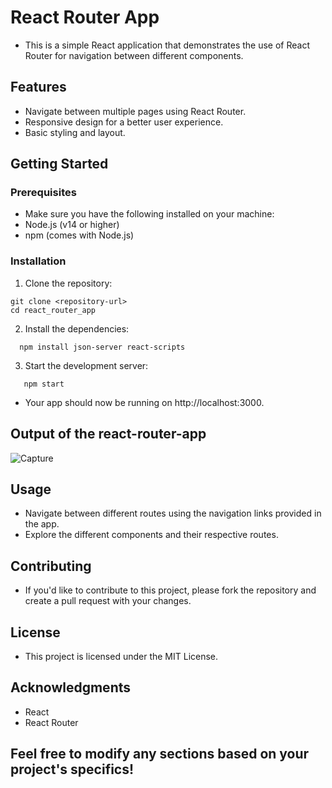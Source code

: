 # React Router App
* This is a simple React application that demonstrates the use of React Router for navigation between different components.
## Features
* Navigate between multiple pages using React Router.
* Responsive design for a better user experience.
* Basic styling and layout.
## Getting Started
### Prerequisites
* Make sure you have the following installed on your machine:
* Node.js (v14 or higher)
* npm (comes with Node.js)
### Installation
1. Clone the repository:
 ```
 git clone <repository-url>
 cd react_router_app
```
2. Install the dependencies:
```
  npm install json-server react-scripts
```
3. Start the development server:
```
   npm start
```
* Your app should now be running on http://localhost:3000.
## Output of the react-router-app
![Capture](https://github.com/user-attachments/assets/b05efe5e-7e20-4978-93aa-6100c5cc3d64)

## Usage
* Navigate between different routes using the navigation links provided in the app.
* Explore the different components and their respective routes.
## Contributing
* If you'd like to contribute to this project, please fork the repository and create a pull request with your changes.
## License
* This project is licensed under the MIT License.
## Acknowledgments
* React
* React Router
## Feel free to modify any sections based on your project's specifics!
